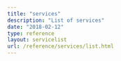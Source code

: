 ```yaml
---
title: "services"
description: "List of services"
date: "2018-02-12"
type: reference
layout: servicelist
url: /reference/services/list.html
---
```


